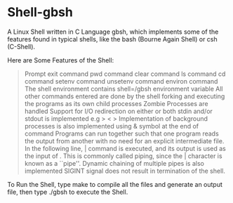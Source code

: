 # Shell-gbsh
A Linux Shell written in C Language gbsh, which implements some of the features found in typical shells, like the bash (Bourne Again Shell) or csh (C-Shell).

Here are Some Features of the Shell:

> Prompt
> exit command
> pwd command
> clear command
> ls command
> cd command
> setenv command
> unsetenv command
> environ command
> The shell environment contains shell=<pathname>/gbsh environment variable
> All other commands entered are done by the shell forking and executing the programs as its own child processes
> Zombie Processes are handled
> Support for I/O redirection on either or both stdin and/or stdout is implemented
  e.g
  <cmd> <arg1> <arg2> > <outputfile>
  <cmd> <arg1> <arg2> < <inputfile> > <outputfile>
> Implementation of background processes is also implemented using & symbol at the end of command
> Programs can run together such that one program reads the output from another with no need for an explicit intermediate file. In the following line,
  <cmd1> | <cmd2>
  command <cmd1> is executed, and its output is used as the input of <cmd2>. This is commonly called piping, since the | character is known as a ``pipe''.
> Dynamic chaining of multiple pipes is also implemented
> SIGINT signal does not result in termination of the shell.

To Run the Shell, type make to compile all the files and generate an output file, then type ./gbsh to execute the Shell.
